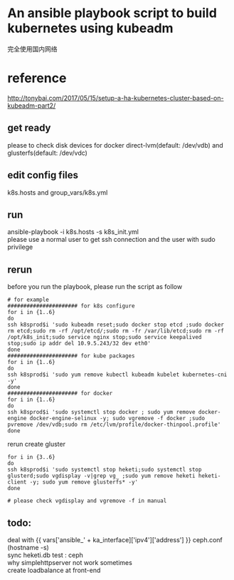 # An ansible playbook script to build kubernetes using kubeadm
完全使用国内网络
# reference
 http://tonybai.com/2017/05/15/setup-a-ha-kubernetes-cluster-based-on-kubeadm-part2/
## get ready
   please to check disk devices for docker direct-lvm(default: /dev/vdb) and glusterfs(default: /dev/vdc)
## edit config files
 k8s.hosts and group_vars/k8s.yml
## run
 ansible-playbook -i k8s.hosts -s k8s_init.yml  
 please use a normal user to get ssh connection and the user with sudo privilege
## rerun
 before you run the playbook, please run the script as follow
```
# for example
###################### for k8s configure
for i in {1..6}
do
ssh k8sprod$i 'sudo kubeadm reset;sudo docker stop etcd ;sudo docker rm etcd;sudo rm -rf /opt/etcd/;sudo rm -fr /var/lib/etcd;sudo rm -rf /opt/k8s_init;sudo service nginx stop;sudo service keepalived stop;sudo ip addr del 10.9.5.243/32 dev eth0'
done
###################### for kube packages
for i in {1..6}
do
ssh k8sprod$i 'sudo yum remove kubectl kubeadm kubelet kubernetes-cni -y'
done
###################### for docker 
for i in {1..6}
do
ssh k8sprod$i 'sudo systemctl stop docker ; sudo yum remove docker-engine docker-engine-selinux -y; sudo vgremove -f docker ;sudo pvremove /dev/vdb;sudo rm /etc/lvm/profile/docker-thinpool.profile'
done
```
rerun create gluster
```
for i in {3..6}
do
ssh k8sprod$i 'sudo systemctl stop heketi;sudo systemctl stop glusterd;sudo vgdisplay -v|grep vg_ ;sudo yum remove heketi heketi-client -y; sudo yum remove glusterfs* -y'
done

# please check vgdisplay and vgremove -f in manual
```
## todo:
deal with  {{ vars['ansible_' + ka_interface]['ipv4']['address'] }}
ceph.conf (hostname -s)  
sync heketi.db
test : ceph   
why simplehttpserver not work sometimes  
create loadbalance at front-end  
